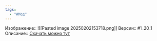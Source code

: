```yaml
---
tags:
  - "#Мод"
---
```

Изображение:: ![[Pasted image 20250202153718.png]]
Версии:: #1_20_1
Описание:: [Скачать можно тут](https://minecraft-inside.ru/mods/20685-custom-npcs.html)
